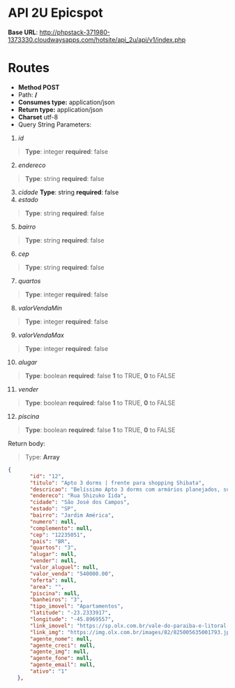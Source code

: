 # API 2U Epicspot

**Base URL**: http://phpstack-371980-1373330.cloudwaysapps.com/hotsite/api_2u/api/v1/index.php

# Routes

 - **Method POST**
 - Path: **/**
 - **Consumes type:** application/json
 - **Return type:** application/json
 - **Charset** utf-8
 - Query String Parameters:
 1. *id*

>  **Type**: integer  **required**: false
 2. *endereco*
> **Type**: string  **required**: false
 3. *cidade*
 **Type**: string
 **required**: false
 4. *estado*
> **Type**: string  **required**: false
 5. *bairro*
>  **Type**: string  **required**: false
 6. *cep*
>  **Type**: string  **required**: false
 7. *quartos*
>  **Type**: integer  **required**: false
 8. *valorVendaMin*
>   **Type**: integer  **required**: false
 9. *valorVendaMax*
>   **Type**: integer  **required**: false
 10. *alugar*
>   **Type**: boolean  **required**: false  **1** to TRUE, **0** to
> FALSE
 11. *vender*
>    **Type**: boolean  **required**: false  **1** to TRUE, **0** to
> FALSE
 12. *piscina*
>    **Type**: boolean  **required**: false  **1** to TRUE, **0** to
> FALSE

 Return body:
> Type: **Array**

 ```json
 {
        "id": "12",
        "titulo": "Apto 3 dorms | frente para shopping Shibata",
        "descricao": "Belíssimo Apto 3 dorms com armários planejados, suite, sala dois ambientes, ar condicionado, cozinha com armários planejados, lavabo, wc social, varanda gourmet, 2 vagas de garagem  Excelente localização em frente ao Shopping Shibata, fácil acesso a Dutra e Anel Viário.  Estuda-se permuta de menor valor.  Cauane Ribeiro| Corretora de Imóveis | Creci 199.892-F  (12) <a href=\"#\" class=\"sc-57pm5w-0 XtcoW\">9971... ver número</a> (WhatsApp 24h)",
        "endereco": "Rua Shizuko Iida",
        "cidade": "São José dos Campos",
        "estado": "SP",
        "bairro": "Jardim América",
        "numero": null,
        "complemento": null,
        "cep": "12235051",
        "pais": "BR",
        "quartos": "3",
        "alugar": null,
        "vender": null,
        "valor_aluguel": null,
        "valor_venda": "540000.00",
        "oferta": null,
        "area": "",
        "piscina": null,
        "banheiros": "3",
        "tipo_imovel": "Apartamentos",
        "latitude": "-23.2333917",
        "longitude": "-45.8969557",
        "link_imovel": "https://sp.olx.com.br/vale-do-paraiba-e-litoral-norte/imoveis/apto-3-dorms-frente-para-shopping-shibata-741277086",
        "link_img": "https://img.olx.com.br/images/82/825005635001793.jpg",
        "agente_nome": null,
        "agente_creci": null,
        "agente_img": null,
        "agente_fone": null,
        "agente_email": null,
        "ativo": "1"
    },
 ```

<!--stackedit_data:
eyJwcm9wZXJ0aWVzIjoiZXh0ZW5zaW9uczpcbiAgcHJlc2V0Oi
BnZm1cbiIsImhpc3RvcnkiOlszMTQ3MTU2NDUsLTU5Nzc2MDQ1
LC01MDQ2Mjg4LC04NjQ1MzE0MzAsMTY0OTIxMTE5Miw3NjYwMj
E3MThdfQ==
-->
